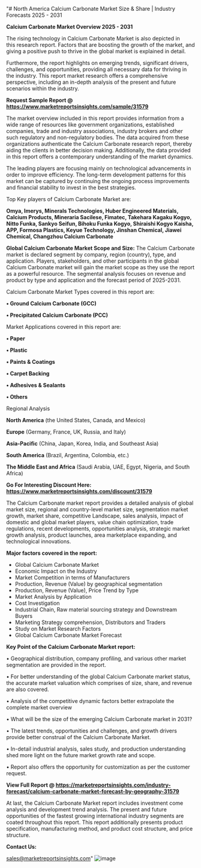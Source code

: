 "# North America Calcium Carbonate Market Size & Share | Industry Forecasts 2025 - 2031

<Strong> Calcium Carbonate Market Overview 2025 - 2031</strong>

The rising technology in Calcium Carbonate Market is also depicted in this research report. Factors that are boosting the growth of the market, and giving a positive push to thrive in the global market is explained in detail.

Furthermore, the report highlights on emerging trends, significant drivers, challenges, and opportunities, providing all necessary data for thriving in the industry. This report market research offers a comprehensive perspective, including an in-depth analysis of the present and future scenarios within the industry.

<strong>Request Sample Report @ <a href=https://www.marketreportsinsights.com/sample/31579>https://www.marketreportsinsights.com/sample/31579</a></strong>

The market overview included in this report provides information from a wide range of resources like government organizations, established companies, trade and industry associations, industry brokers and other such regulatory and non-regulatory bodies. The data acquired from these organizations authenticate the Calcium Carbonate research report, thereby aiding the clients in better decision making. Additionally, the data provided in this report offers a contemporary understanding of the market dynamics.

The leading players are focusing mainly on technological advancements in order to improve efficiency. The long-term development patterns for this market can be captured by continuing the ongoing process improvements and financial stability to invest in the best strategies.

Top Key players of Calcium Carbonate Market are:

<strong>Omya, Imerys, Minerals Technologies, Huber Engineered Materials, Calcium Products, Mineraria Sacilese, Fimatec, Takehara Kagaku Kogyo, Nitto Funka, Sankyo Seifun, Bihoku Funka Kogyo, Shiraishi Kogyo Kaisha, APP, Formosa Plastics, Keyue Technology, Jinshan Chemical, Jiawei Chemical, Changzhou Calcium Carbonate</strong>

<strong><b>Global Calcium Carbonate Market Scope and Size:</b></strong>
The Calcium Carbonate market is declared segment by company, region (country), type, and application. Players, stakeholders, and other participants in the global Calcium Carbonate market will gain the market scope as they use the report as a powerful resource. The segmental analysis focuses on revenue and product by type and application and the forecast period of 2025-2031.

Calcium Carbonate Market Types covered in this report are:

<strong>• Ground Calcium Carbonate (GCC)

• Precipitated Calcium Carbonate (PCC)</strong>

Market Applications covered in this report are:

<strong>• Paper

• Plastic

• Paints & Coatings

• Carpet Backing

• Adhesives & Sealants

• Others</strong> 

Regional Analysis

<strong>North America</strong> (the United States, Canada, and Mexico)

<strong>Europe</strong> (Germany, France, UK, Russia, and Italy)

<strong>Asia-Pacific</strong> (China, Japan, Korea, India, and Southeast Asia)

<strong>South America</strong> (Brazil, Argentina, Colombia, etc.)

<strong>The Middle East and Africa</strong> (Saudi Arabia, UAE, Egypt, Nigeria, and South Africa)

<strong>Go For Interesting Discount Here: <a href=https://www.marketreportsinsights.com/discount/31579>https://www.marketreportsinsights.com/discount/31579</a></strong>

The Calcium Carbonate market report provides a detailed analysis of global market size, regional and country-level market size, segmentation market growth, market share, competitive Landscape, sales analysis, impact of domestic and global market players, value chain optimization, trade regulations, recent developments, opportunities analysis, strategic market growth analysis, product launches, area marketplace expanding, and technological innovations.

<strong><b>Major factors covered in the report:</b></strong>
<ul>
  <li>Global Calcium Carbonate Market </li>
  <li>Economic Impact on the Industry</li>
  <li>Market Competition in terms of Manufacturers</li>
  <li>Production, Revenue (Value) by geographical segmentation</li>
  <li>Production, Revenue (Value), Price Trend by Type</li>
  <li>Market Analysis by Application</li>
  <li>Cost Investigation</li>
  <li>Industrial Chain, Raw material sourcing strategy and Downstream Buyers</li>
  <li>Marketing Strategy comprehension, Distributors and Traders</li>
  <li>Study on Market Research Factors</li>
  <li>Global Calcium Carbonate Market Forecast</li>
</ul>

<strong><b>Key Point of the Calcium Carbonate Market report:</b></strong>

• Geographical distribution, company profiling, and various other market segmentation are provided in the report.

• For better understanding of the global Calcium Carbonate market status, the accurate market valuation which comprises of size, share, and revenue are also covered.

• Analysis of the competitive dynamic factors better extrapolate the complete market overview

• What will be the size of the emerging Calcium Carbonate market in 2031?

• The latest trends, opportunities and challenges, and growth drivers provide better construal of the Calcium Carbonate Market.

• In-detail industrial analysis, sales study, and production understanding shed more light on the future market growth rate and scope.

• Report also offers the opportunity for customization as per the customer request.

<strong><b>View Full Report @ <a href=https://marketreportsinsights.com/industry-forecast/calcium-carbonate-market-forecast-by-geography-31579>https://marketreportsinsights.com/industry-forecast/calcium-carbonate-market-forecast-by-geography-31579</a></b></strong>


At last, the Calcium Carbonate Market report includes investment come analysis and development trend analysis. The present and future opportunities of the fastest growing international industry segments are coated throughout this report. This report additionally presents product specification, manufacturing method, and product cost structure, and price structure.

<strong>Contact Us:</strong>

sales@marketreportsinsights.com"
![image](https://github.com/user-attachments/assets/7dfcf274-7ea0-45fa-bdb2-f1dacf13c37a)
